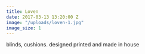 ```yaml
---
title: Loven
date: 2017-03-13 13:20:00 Z
image: "/uploads/loven-1.jpg"
image_size: 1
---
```


blinds, cushions. designed printed and made in house